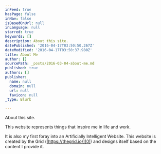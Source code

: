```yaml
---
inFeed: true
hasPage: false
inNav: false
isBasedOnUrl: null
inLanguage: null
starred: true
keywords: []
description: About this site.
datePublished: '2016-04-17T03:50:50.267Z'
dateModified: '2016-04-17T03:50:37.980Z'
title: About Me
author: []
sourcePath: _posts/2016-03-04-about-me.md
published: true
authors: []
publisher:
  name: null
  domain: null
  url: null
  favicon: null
_type: Blurb

---
```

About this site.

This website represents things that inspire me in life and work.

It is also my first foray into an Artificially Intelligent Website.  This website is created by the Grid ([https://thegrid.io/][0]) and designs itself based on the content I provide it.

[0]: https://thegrid.io/